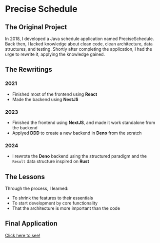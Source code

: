 # Precise Schedule

## The Original Project

In 2018, I developed a Java schedule application named PreciseSchedule. Back then, I lacked
knowledge about clean code, clean architecture, data structures, and testing. Shortly after
completing the application, I had the urge to rewrite it, applying the knowledge gained.

## The Rewritings

### 2021

- Finished most of the frontend using **React**
- Made the backend using **NestJS**

### 2023

- Finished the frontend using **NextJS**, and made it work standalone from the backend
- Applyed **DDD** to create a new backend in **Deno** from the scratch

### 2024

- I rewrote the **Deno** backend using the structured paradigm and the `Result` data structure
  inspired on **Rust**

## The Lessons

Through the process, I learned:

- To shrink the features to their essentials
- To start development by core functionality
- That the architecture is more important than the code

## Final Application

[Click here to see!](/precise-schedule/index.html)
